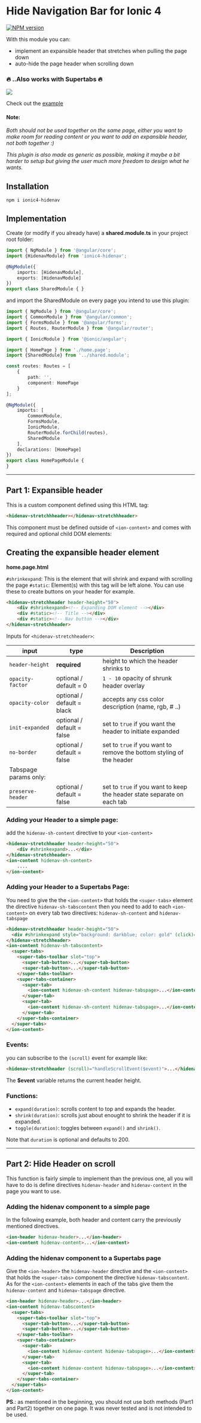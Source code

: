 # Hide Navigation Bar for Ionic 4

[![NPM version][npm-image]][npm-url]

With this module you can:
- implement an expansible header that stretches when pulling the page down
- auto-hide the page header when scrolling down

### 🔥 ..Also works with Supertabs 🔥

![](https://github.com/heidji/readme-content/blob/master/ionic4hidenav.gif?raw=true)

Check out the [example](https://github.com/heidji/ionic4-hidenav-example)

#### Note:
_Both should not be used together on the same page, either you want to make room for reading content or you want to add an expansible header, not both together :)_

_This plugin is also made as generic as possible, making it maybe a bit harder to setup but giving the user much more freedom to design what he wants._

## Installation

```
npm i ionic4-hidenav
```

## Implementation

Create (or modify if you already have) a **shared.module.ts** in your project root folder:

```typescript
import { NgModule } from '@angular/core';
import {HidenavModule} from 'ionic4-hidenav';

@NgModule({
    imports: [HidenavModule],
    exports: [HidenavModule]
})
export class SharedModule { }
```
and import the SharedModule on every page you intend to use this plugin:

```typescript
import { NgModule } from '@angular/core';
import { CommonModule } from '@angular/common';
import { FormsModule } from '@angular/forms';
import { Routes, RouterModule } from '@angular/router';

import { IonicModule } from '@ionic/angular';

import { HomePage } from './home.page';
import {SharedModule} from '../shared.module';

const routes: Routes = [
    {
        path: '',
        component: HomePage
    }
];

@NgModule({
    imports: [
        CommonModule,
        FormsModule,
        IonicModule,
        RouterModule.forChild(routes),
        SharedModule
    ],
    declarations: [HomePage]
})
export class HomePageModule {
}
```
---

## Part 1: Expansible header
This is a custom component defined using this HTML tag:
```html
<hidenav-stretchhheader></hidenav-stretchhheader>
```
This component must be defined outside of `<ion-content>` and comes with required and optional child DOM elements:

## Creating the expansible header element

**home.page.html**

`#shrinkexpand`: This is the element that will shrink and expand with scrolling the page
`#static`: Element(s) with this tag will be left alone. You can use these to create buttons on your header for example.

```html
<hidenav-stretchheader header-height="50">
    <div #shrinkexpand><!-- Expanding DOM element --></div>
    <div #static><!-- Title --></div>
    <div #static><!-- Nav button --></div>
</hidenav-stretchheader>
```

Inputs for `<hidenav-stretchheader>`:

| input             | type                         | Description                                                                    |
| ----------------- | ---------------------------- | ------------------------------------------------------------------------------ |
| `header-height`   | **required**                 | height to which the header shrinks to                                          |
| `opacity-factor`  | optional / default = 0       | `1 - 10` opacity of shrunk header overlay                                      |
| `opacity-color`   | optional / default = black   | accepts any css color description (name, rgb, # ..)                            |
| `init-expanded`   | optional / default = false   | set to `true` if you want the header to initiate expanded                      |
| `no-border`       | optional / default = false   | set to `true` if you want to remove the bottom styling of the header           |
| Tabspage params only:                                                                                                             |
| `preserve-header` | optional / default = false   | set to `true` if you want to keep the header state separate on each tab        | 

### Adding your Header to a simple page: 
add the `hidenav-sh-content` directive to your `<ion-content>`
````html
<hidenav-stretchheader header-height="50">
    <div #shrinkexpand>...</div>
</hidenav-stretchheader>
<ion-content hidenav-sh-content>
    ....
</ion-content>
````

### Adding your Header to a Supertabs Page:
You need to give the the `<ion-content>` that holds the `<super-tabs>` element the directive `hidenav-sh-tabscontent` then you need to add to each `<ion-content>` on every tab two directives: `hidenav-sh-content` and `hidenav-tabspage`
````html
<hidenav-stretchheader header-height="50">
  <div #shrinkexpand style="background: darkblue; color: gold" (click)="expand()" >...</div>
</hidenav-stretchheader>
<ion-content hidenav-sh-tabscontent>
  <super-tabs>
    <super-tabs-toolbar slot="top">
      <super-tab-button>...</super-tab-button>
      <super-tab-button>...</super-tab-button>
    </super-tabs-toolbar>
    <super-tabs-container>
      <super-tab>
        <ion-content hidenav-sh-content hidenav-tabspage>...</ion-content>
      </super-tab>
      <super-tab>
        <ion-content hidenav-sh-content hidenav-tabspage>...</ion-content>
      </super-tab>
    </super-tabs-container>
  </super-tabs>
</ion-content>
````

### Events: 
you can subscribe to the `(scroll)` event for example like:
```html
<hidenav-stretchheader (scroll)="handleScrollEvent($event)">...</hidenav-stretchheader>
```
The **$event** variable returns the current header height.
### Functions:

- `expand(duration)`: scrolls content to top and expands the header.
- `shrink(duration)`: scrolls just about enought to shrink the header if it is expanded.
- `toggle(duration)`: toggles between `expand()` and `shrink()`.

Note that `duration` is optional and defaults to 200.

---
## Part 2: Hide Header on scroll
This function is fairly simple to implement than the previous one, all you will have to do is define directives `hidenav-header` and `hidenav-content` in the page you want to use.

### Adding the hidenav component to a simple page
In the following example, both header and content carry the previously mentioned directives.
```html
<ion-header hidenav-header>...</ion-header>
<ion-content hidenav-content>...</ion-content>
```

### Adding the hidenav component to a Supertabs page
Give the `<ion-header>` the `hidenav-header` directive and the `<ion-content>` that holds the `<super-tabs>` component the directive `hidenav-tabscontent`.
As for the `<ion-content>` elements in each of the tabs give them the `hidenav-content` and `hidenav-tabspage` directive.
````html
<ion-header hidenav-header>...</ion-header>
<ion-content hidenav-tabscontent>
  <super-tabs>
    <super-tabs-toolbar slot="top">
      <super-tab-button>...</super-tab-button>
      <super-tab-button>...</super-tab-button>
    </super-tabs-toolbar>
    <super-tabs-container>
      <super-tab>
        <ion-content hidenav-content hidenav-tabspage>...</ion-content>
      </super-tab>
      <super-tab>
        <ion-content hidenav-content hidenav-tabspage>...</ion-content>
      </super-tab>
    </super-tabs-container>
  </super-tabs>
</ion-content>

````

**PS**.: as mentioned in the beginning, you should not use both methods (Part1 and Part2) together on one page. It was never tested and is not intended to be used.

[npm-url]: https://npmjs.org/package/ionic4-hidenav
[npm-image]: https://img.shields.io/badge/npm-0.1.0-green.svg
 
